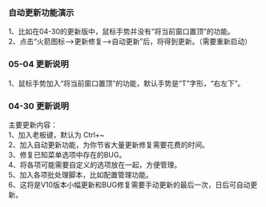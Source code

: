 ### 自动更新功能演示
1、比如在04-30的更新版中，鼠标手势并没有“将当前窗口置顶”的功能。\
2、点击“火箭图标—>更新修复—>自动更新”后，将得到更新。（需要重新启动）

### 05-04 更新说明
1、鼠标手势加入“将当前窗口置顶”的功能，默认手势是“T”字形，“右左下”。


### 04-30 更新说明

主要更新内容：\
1、加入老板键，默认为 Ctrl+~ \
2、加入自动更新功能，为你节省大量更新修复需要花费的时间。 \
3、修复已知菜单选项中存在的BUG。 \
4、将各项可能需要自定义的选项放在一起，方便管理。 \
5、加入各项批处理脚本，比如配置管理功能。 \
6、这将是V10版本小幅更新和BUG修复需要手动更新的最后一次，日后可自动更新。
